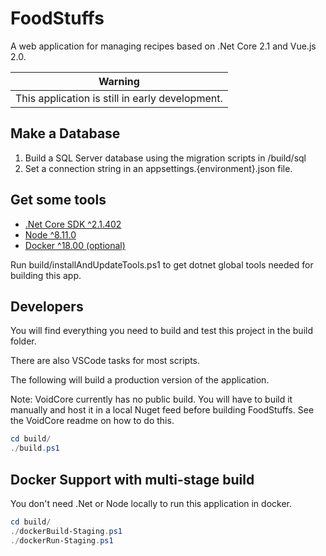 # FoodStuffs

A web application for managing recipes based on .Net Core 2.1 and Vue.js 2.0.

| Warning |
| --- |
| This application is still in early development. |

## Make a Database

1. Build a SQL Server database using the migration scripts in /build/sql
2. Set a connection string in an appsettings.{environment}.json file.

## Get some tools

- [.Net Core SDK ^2.1.402](https://www.microsoft.com/net/download)
- [Node ^8.11.0](https://nodejs.org/en/)
- [Docker ^18.00 (optional)](https://docker.com)

Run build/installAndUpdateTools.ps1 to get dotnet global tools needed for building this app.

## Developers

You will find everything you need to build and test this project in the build folder.

There are also VSCode tasks for most scripts.

The following will build a production version of the application.

Note: VoidCore currently has no public build. You will have to build it manually and host it in a local Nuget feed before building FoodStuffs. See the VoidCore readme on how to do this.

```powershell
cd build/
./build.ps1
```

## Docker Support with multi-stage build

You don't need .Net or Node locally to run this application in docker.

```powershell
cd build/
./dockerBuild-Staging.ps1
./dockerRun-Staging.ps1
```
